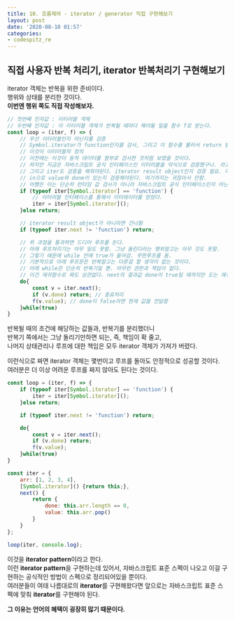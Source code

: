 ```yaml
---
title: 10. 흐름제어 - iterator / generator 직접 구현해보기
layout: post
date: '2020-08-10 01:57'
categories:
- codespitz_re
---
```


## 직접 사용자 반복 처리기, iterator 반복처리기 구현해보기

iterator 객체는 반복을 위한 준비이다.  
행위와 상태를 분리한 것이다.  
**이번엔 행위 쪽도 직접 작성해보자.**

```javascript
// 첫번째 인자값 : 이터러블 객체
// 두번째 인자값 : 이 이터러블 객체가 반복될 때마다 해야될 일을 함수 f로 받는다. 
const loop = (iter, f) => {
    // 우선 이터러블인지 아닌지를 검증
    // Symbol.iterator가 function인지를 검사, 그리고 이 함수를 불러서 return 받는게 이터레이터 객체
    // 이것이 이터러블의 정의
    // 이전에는 이것이 동적 데이터를 함부로 검사한 것처럼 보였을 것이다.
    // 하지만 지금은 자바스크립트 공식 인터페이스인 이터러블을 약식으로 검증했구나. 라고 보여야됨.
    // 그리고 iter도 검증을 해줘야된다. iterator result object인지 검증 필요. 어떻게?
    // in으로 value와 done이 있는지 검증해야된다. 여기까지는 귀찮아서 안함.
    // 어쨌든 이는 단순히 런타임 값 검사가 아니라 자바스크립트 공식 인터페이스인지 아닌지를 검증하는 것으로 봐야된다.
    if (typeof iter[Symbol.iterator] == 'function') {
        // 이터러블 인터페이스를 통해서 이터레이터를 얻었다.
        iter = iter[Symbol.iterator]();
    }else return;

    // iterator result object가 아니라면 건너뜀
    if (typeof iter.next != 'function') return;

    // 위 과정을 통과하면 드디어 루프를 돈다.
    // 아래 루프처리기는 아무 일도 못함. 그냥 돌린다라는 행위말고는 아무 것도 못함.
    // 그렇기 때문에 while 안에 true가 들어감. 무한루프를 돔.
    // 기본적으로 아래 루프문은 반복말고는 다른걸 할 생각이 없는 것이다.
    // 아래 while은 단순히 반복기일 뿐. 아무런 권한과 책임이 없다.
    // 이건 재귀함수로 짜도 상관없다. next의 결과값 done이 true일 때까지만 도는 재귀함수로 짜도 상관 없다는 것.
    do{
        const v = iter.next();
        if (v.done) return; // 종료처리
        f(v.value); // done이 false라면 현재 값을 전달함
    }while(true)
}
```

반복될 때의 조건에 해당하는 값들과, 반복기를 분리했더니  
반복기 쪽에서는 그냥 돌리기만하면 되는, 즉, 책임이 확 줄고,  
나머지 상태관리나 루프에 대한 책임은 모두 iterator 객체가 가져가 버렸다.

이런식으로 짜면 iterator 객체는 몇번이고 루프를 돌아도 안정적으로 성공할 것이다.  
여러분은 더 이상 어려운 루프를 짜지 않아도 된다는 것이다.

```javascript
const loop = (iter, f) => {
    if (typeof iter[Symbol.iterator] == 'function') {
        iter = iter[Symbol.iterator]();
    }else return;

    if (typeof iter.next != 'function') return;

    do{
        const v = iter.next();
        if (v.done) return; 
        f(v.value); 
    }while(true)
}

const iter = {
    arr: [1, 2, 3, 4],
    [Symbol.iterator]() {return this;},
    next() {
        return {
            done: this.arr.length == 0,
            value: this.arr.pop()
        }
    }
};

loop(iter, console.log);
```

이것을 **iterator pattern**이라고 한다.  
이런 **iterator pattern**을 구현하는데 있어서, 자바스크립트 표준 스펙이 나오고 이걸 구현하는 공식적인 
방법이 스펙으로 정리되어있을 뿐이다.  
여러분들이 여태 나름대로의 **iterator**를 구현해왔다면 앞으로는 자바스크립트 표준 스펙에 맞춰 **iterator**를 
구현해야 된다.

**그 이유는 언어의 혜택이 굉장히 많기 때문이다.**
